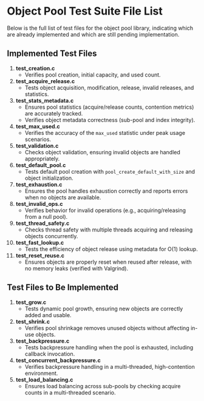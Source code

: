 # Object Pool Test Suite File List

Below is the full list of test files for the object pool library, indicating which are already implemented and which are still pending implementation.

## Implemented Test Files
1. **test_creation.c**  
   - Verifies pool creation, initial capacity, and used count.
2. **test_acquire_release.c**  
   - Tests object acquisition, modification, release, invalid releases, and statistics.
3. **test_stats_metadata.c**  
   - Ensures pool statistics (acquire/release counts, contention metrics) are accurately tracked.  
   - Verifies object metadata correctness (sub-pool and index integrity).
4. **test_max_used.c**  
   - Verifies the accuracy of the `max_used` statistic under peak usage scenarios.
5. **test_validation.c**  
   - Checks object validation, ensuring invalid objects are handled appropriately.
6. **test_default_pool.c**  
   - Tests default pool creation with `pool_create_default_with_size` and object initialization.
7. **test_exhaustion.c**  
   - Ensures the pool handles exhaustion correctly and reports errors when no objects are available.
8. **test_invalid_ops.c**  
   - Verifies behavior for invalid operations (e.g., acquiring/releasing from a null pool).
9. **test_thread_safety.c**  
   - Checks thread safety with multiple threads acquiring and releasing objects concurrently.
10. **test_fast_lookup.c**  
    - Tests the efficiency of object release using metadata for O(1) lookup.
11. **test_reset_reuse.c**  
    - Ensures objects are properly reset when reused after release, with no memory leaks (verified with Valgrind).

## Test Files to Be Implemented
1. **test_grow.c**  
   - Tests dynamic pool growth, ensuring new objects are correctly added and usable.
2. **test_shrink.c**  
   - Verifies pool shrinkage removes unused objects without affecting in-use objects.
3. **test_backpressure.c**  
   - Tests backpressure handling when the pool is exhausted, including callback invocation.
4. **test_concurrent_backpressure.c**  
   - Verifies backpressure handling in a multi-threaded, high-contention environment.
5. **test_load_balancing.c**  
   - Ensures load balancing across sub-pools by checking acquire counts in a multi-threaded scenario.